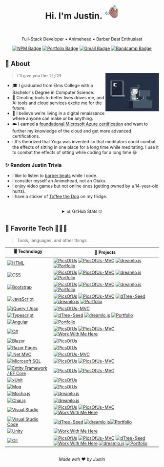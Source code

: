 
<h1 align="center">
    Hi. I'm Justin.
    <img src="img/waving hand.png" style="height: 3rem;">
</h1>
<br>
<p align="center">
    Full-Stack Developer •
    Animehead •
    Barber Beat Enthusiast
</p>
<p align="center" >
    <a href="https://www.npmjs.com/~jmheartley" target="_blank">
        <img src="https://img.shields.io/badge/-My%20Packages-%23CB3737?style=flat&logo=npm&logoColor=FFFFFF" alt="NPM Badge"></a>
    <a href="https://justinsportfol.io/" target="_blank">
        <img src="https://img.shields.io/badge/-%20Portfolio%20Site-1A8893?style=flat&logo=codereview&logoColor=FFFFFF" alt="Portfolio Badge"></a>
    <a href="mailto:heartleyjm@gmail.com?subject=Portfolio%20Inquiry&body=Hi%20Justin%2C%0A%0AI%20saw%20your%20GitHub%20bio%20and%20wanted%20to%20reach%20out%20because..." target="_blank">
        <img src="https://img.shields.io/badge/-Say%20Hello-FFFFFF?style=flat&logo=gmail" alt="Gmail Badge"></a>
    <a href="https://bandcamp.com/whiteteejusty" target="_blank">
        <img src="https://img.shields.io/badge/-Coding%20Music-609BA9?style=flat&logo=bandcamp&logoColor=FFFFFF" alt="Bandcamp Badge"></a>
</p>

## 🤔 About
<img align="right" height="125" width="175" alt="Coding await the night" src="img/coding the night away.gif">

> I'll give you the TL;DR

- 🎓 I graduated from Elms College with a Bachelor's Degree in Computer Science.
- 🔨 Creating tools to better lives drives me, and AI tools and cloud services excite me for the future.
- 🤖 I believe we're living in a digital renaissance where anyone can make or be anything.
- ☁️ I earned a [foundational Microsoft Azure certification](https://www.credly.com/badges/73748eb7-ad89-4ede-a00c-3a971f3ed986/public_url)
and want to further my knowledge of the cloud and get more advanced certifications.
- ℹ️ It's theorized that Yoga was invented so that meditators could combat the effects of sitting in one place for a long time while meditating. I use it to combat the effects of sitting while coding for a long time 😆

### ✨ Random Justin Trivia
- I like to listen to [barber beats](https://bandcamp.com/malikheartley) while I code.
- I consider myself an Animehead, not an Otaku.
- I enjoy video games but not online ones (getting pwned by a 14-year-old hurts).
- I have a sticker of [Toffee the Dog](https://jmheartley.itch.io/work-with-me-here-full-game) on my fridge.

<br>
<details align="center">
    <summary markdown="span">📊 GitHub Stats 🤓</summary>
    <br>
    <p>
        <img src="https://github-readme-stats.vercel.app/api?username=jmheartley&theme=vue-dark&show_icons=true&hide_border=true&count_private=true" alt="JMHeartley's Stats" />
        <img src="https://github-readme-streak-stats.herokuapp.com/?user=jmheartley&theme=vue-dark&hide_border=true" alt="JMHeartley's Streak" />
        <img src="https://github-readme-stats.vercel.app/api/top-langs/?username=jmheartley&theme=vue-dark&show_icons=true&hide_border=true&layout=compact" alt="JMHeartley's Top Languages" />
    </p>
</details>

## 💌 Favorite Tech 👨🏽‍💻
> Tools, languages, and other things

| 🖥️ **Technology** | 🚀 **Projects** |
| - | - |
| [![HTML](https://img.shields.io/static/v1?label=&message=HTML&color=E34C26&logo=HTML5&logoColor=FFFFFF)](https://developer.mozilla.org/en-US/docs/Web/HTML) | [![PicsOfUs](https://img.shields.io/static/v1?label=&message=PicsOfUs&color=000605&logo=github&logoColor=FFFFFF&labelColor=000605)](https://github.com/JMHeartley/PicsOfUs) [![PicsOfUs-MVC](https://img.shields.io/static/v1?label=&message=PicsOfUs-MVC&color=000605&logo=github&logoColor=FFFFFF&labelColor=000605)](https://github.com/JMHeartley/PicsOfUs-MVC) [![dreamlo.js](https://img.shields.io/static/v1?label=&message=dreamlo%2Ejs&color=000605&logo=github&logoColor=FFFFFF&labelColor=000605)](https://github.com/JMHeartley/dreamlo.js) [![Portfolio](https://img.shields.io/static/v1?label=&message=Portfolio&color=000605&logo=github&logoColor=FFFFFF&labelColor=000605)](https://github.com/JMHeartley/JMHeartley.Github.io)
| [![CSS](https://img.shields.io/static/v1?label=&message=CSS&color=264dE4&logo=CSS3&logoColor=FFFFFF)](https://developer.mozilla.org/en-US/docs/Web/CSS) | [![PicsOfUs](https://img.shields.io/static/v1?label=&message=PicsOfUs&color=000605&logo=github&logoColor=FFFFFF&labelColor=000605)](https://github.com/JMHeartley/PicsOfUs) [![PicsOfUs-MVC](https://img.shields.io/static/v1?label=&message=PicsOfUs-MVC&color=000605&logo=github&logoColor=FFFFFF&labelColor=000605)](https://github.com/JMHeartley/PicsOfUs-MVC) [![dreamlo.js](https://img.shields.io/static/v1?label=&message=dreamlo%2Ejs&color=000605&logo=github&logoColor=FFFFFF&labelColor=000605)](https://github.com/JMHeartley/dreamlo.js) [![Portfolio](https://img.shields.io/static/v1?label=&message=Portfolio&color=000605&logo=github&logoColor=FFFFFF&labelColor=000605)](https://github.com/JMHeartley/JMHeartley.Github.io)
| [![Bootstrap](https://img.shields.io/static/v1?label=&message=Bootstrap&color=5D317D&logo=Bootstrap&logoColor=FFFFFF)](https://getbootstrap.com/) | [![PicsOfUs](https://img.shields.io/static/v1?label=&message=PicsOfUs&color=000605&logo=github&logoColor=FFFFFF&labelColor=000605)](https://github.com/JMHeartley/PicsOfUs) [![PicsOfUs-MVC](https://img.shields.io/static/v1?label=&message=PicsOfUs-MVC&color=000605&logo=github&logoColor=FFFFFF&labelColor=000605)](https://github.com/JMHeartley/PicsOfUs-MVC) [![dreamlo.js](https://img.shields.io/static/v1?label=&message=dreamlo%2Ejs&color=000605&logo=github&logoColor=FFFFFF&labelColor=000605)](https://github.com/JMHeartley/dreamlo.js) [![Portfolio](https://img.shields.io/static/v1?label=&message=Portfolio&color=000605&logo=github&logoColor=FFFFFF&labelColor=000605)](https://github.com/JMHeartley/JMHeartley.Github.io)
| [![JavaScript](https://img.shields.io/static/v1?label=&message=JavaScript&color=F7DF1E&logo=JavaScript&logoColor=FFFFFF)](https://javascript.info/) | [![PicsOfUs](https://img.shields.io/static/v1?label=&message=PicsOfUs&color=000605&logo=github&logoColor=FFFFFF&labelColor=000605)](https://github.com/JMHeartley/PicsOfUs) [![PicsOfUs-MVC](https://img.shields.io/static/v1?label=&message=PicsOfUs-MVC&color=000605&logo=github&logoColor=FFFFFF&labelColor=000605)](https://github.com/JMHeartley/PicsOfUs-MVC) [![dTree-Seed](https://img.shields.io/static/v1?label=&message=dTree-Seed&color=000605&logo=github&logoColor=FFFFFF&labelColor=000605)](https://github.com/JMHeartley/dTree-Seed) [![dreamlo.js](https://img.shields.io/static/v1?label=&message=dreamlo%2Ejs&color=000605&logo=github&logoColor=FFFFFF&labelColor=000605)](https://github.com/JMHeartley/dreamlo.js) [![Portfolio](https://img.shields.io/static/v1?label=&message=Portfolio&color=000605&logo=github&logoColor=FFFFFF&labelColor=000605)](https://github.com/JMHeartley/JMHeartley.Github.io)
| [![jQuery / Ajax](https://img.shields.io/static/v1?label=&message=jQuery%20/%20Ajax&color=0769AD&logo=jquery&logoColor=FFFFFF)](https://jquery.com/) | [![PicsOfUs-MVC](https://img.shields.io/static/v1?label=&message=PicsOfUs-MVC&color=000605&logo=github&logoColor=FFFFFF&labelColor=000605)](https://github.com/JMHeartley/PicsOfUs-MVC)
| [![Typescript](https://img.shields.io/static/v1?label=&message=Typescript&color=2F78C5&logo=Typescript&logoColor=FFFFFF)](https://www.typescriptlang.org/) | [![dTree-Seed](https://img.shields.io/static/v1?label=&message=dTree-Seed&color=000605&logo=github&logoColor=FFFFFF&labelColor=000605)](https://github.com/JMHeartley/dTree-Seed) [![dreamlo.js](https://img.shields.io/static/v1?label=&message=dreamlo%2Ejs&color=000605&logo=github&logoColor=FFFFFF&labelColor=000605)](https://github.com/JMHeartley/dreamlo.js) [![Portfolio](https://img.shields.io/static/v1?label=&message=Portfolio&color=000605&logo=github&logoColor=FFFFFF&labelColor=000605)](https://github.com/JMHeartley/JMHeartley.Github.io)
| [![Angular](https://img.shields.io/static/v1?label=&message=Angular&color=E23137&logo=angular&logoColor=FFFFFF)](https://angular.io/) | [![Portfolio](https://img.shields.io/static/v1?label=&message=Portfolio&color=000605&logo=github&logoColor=FFFFFF&labelColor=000605)](https://github.com/JMHeartley/JMHeartley.Github.io)
| [![C#](https://img.shields.io/static/v1?label=&message=C%23&color=953FAE&logo=csharp&logoColor=FFFFFF)](https://learn.microsoft.com/en-us/dotnet/csharp/) | [![PicsOfUs](https://img.shields.io/static/v1?label=&message=PicsOfUs&color=000605&logo=github&logoColor=FFFFFF&labelColor=000605)](https://github.com/JMHeartley/PicsOfUs) [![PicsOfUs-MVC](https://img.shields.io/static/v1?label=&message=PicsOfUs-MVC&color=000605&logo=github&logoColor=FFFFFF&labelColor=000605)](https://github.com/JMHeartley/PicsOfUs-MVC) [![Work With Me Here](https://img.shields.io/static/v1?label=&message=Work%20With%20Me%20Here&color=000605&logo=github&logoColor=FFFFFF&labelColor=000605)](https://github.com/JMHeartley/Work-With-Me-Here)
| [![Blazor](https://img.shields.io/static/v1?label=&message=Blazor&color=953FAE&logo=Blazor&logoColor=FFFFFF)](https://learn.microsoft.com/en-us/aspnet/core/blazor/) | [![PicsOfUs](https://img.shields.io/static/v1?label=&message=PicsOfUs&color=000605&logo=github&logoColor=FFFFFF&labelColor=000605)](https://github.com/JMHeartley/PicsOfUs)
| [![Razor Pages](https://img.shields.io/static/v1?label=&message=Razor%20Pages&color=953FAE&logo=csharp&logoColor=FFFFFF)](https://learn.microsoft.com/en-us/aspnet/core/razor-pages/) | [![PicsOfUs](https://img.shields.io/static/v1?label=&message=PicsOfUs&color=000605&logo=github&logoColor=FFFFFF&labelColor=000605)](https://github.com/JMHeartley/PicsOfUs)
| [![.Net MVC](https://img.shields.io/static/v1?label=&message=%2ENet%20MVC&color=953FAE&logo=csharp&logoColor=FFFFFF)](https://dotnet.microsoft.com/en-us/apps/aspnet/mvc) | [![PicsOfUs-MVC](https://img.shields.io/static/v1?label=&message=PicsOfUs-MVC&color=000605&logo=github&logoColor=FFFFFF&labelColor=000605)](https://github.com/JMHeartley/PicsOfUs-MVC)
| [![Microsoft SQL](https://img.shields.io/static/v1?label=&message=Microsoft%20SQL&color=01AAEB&logo=microsoftsqlserver&logoColor=FFFFFF)](https://learn.microsoft.com/en-us/sql/) | [![PicsOfUs](https://img.shields.io/static/v1?label=&message=PicsOfUs&color=000605&logo=github&logoColor=FFFFFF&labelColor=000605)](https://github.com/JMHeartley/PicsOfUs) [![PicsOfUs-MVC](https://img.shields.io/static/v1?label=&message=PicsOfUs-MVC&color=000605&logo=github&logoColor=FFFFFF&labelColor=000605)](https://github.com/JMHeartley/PicsOfUs-MVC)
| [![Entity Framework / EF Core](https://img.shields.io/static/v1?label=&message=Entity%20Framework%20/%20EF%20Core&color=953FAE&logo=csharp&logoColor=FFFFFF)](https://learn.microsoft.com/en-us/aspnet/entity-framework) | [![PicsOfUs](https://img.shields.io/static/v1?label=&message=PicsOfUs&color=000605&logo=github&logoColor=FFFFFF&labelColor=000605)](https://github.com/JMHeartley/PicsOfUs) [![PicsOfUs-MVC](https://img.shields.io/static/v1?label=&message=PicsOfUs-MVC&color=000605&logo=github&logoColor=FFFFFF&labelColor=000605)](https://github.com/JMHeartley/PicsOfUs-MVC)
| [![xUnit](https://img.shields.io/static/v1?label=&message=xUnit&color=953FAE&logo=csharp&logoColor=FFFFFF)](https://xunit.net/) | [![PicsOfUs](https://img.shields.io/static/v1?label=&message=PicsOfUs&color=000605&logo=github&logoColor=FFFFFF&labelColor=000605)](https://github.com/JMHeartley/PicsOfUs)
| [![Moq](https://img.shields.io/static/v1?label=&message=Moq&color=953FAE&logo=csharp&logoColor=FFFFFF)](https://github.com/moq/moq) | [![PicsOfUs](https://img.shields.io/static/v1?label=&message=PicsOfUs&color=000605&logo=github&logoColor=FFFFFF&labelColor=000605)](https://github.com/JMHeartley/PicsOfUs)
| [![Mocha.js](https://img.shields.io/static/v1?label=&message=Mocha%2Ejs&color=F7DF1E&logo=JavaScript&logoColor=FFFFFF)](https://mochajs.org/) | [![dreamlo.js](https://img.shields.io/static/v1?label=&message=dreamlo%2Ejs&color=000605&logo=github&logoColor=FFFFFF&labelColor=000605)](https://github.com/JMHeartley/dreamlo.js)
| [![Chai.js](https://img.shields.io/static/v1?label=&message=Chai%2Ejs&color=F7DF1E&logo=JavaScript&logoColor=FFFFFF)](https://www.chaijs.com/) | [![dreamlo.js](https://img.shields.io/static/v1?label=&message=dreamlo%2Ejs&color=000605&logo=github&logoColor=FFFFFF&labelColor=000605)](https://github.com/JMHeartley/dreamlo.js)
| [![Visual Studio](https://img.shields.io/static/v1?label=&message=Visual%20Studio&color=B179F1&logo=visualstudio&logoColor=FFFFFF)](https://visualstudio.microsoft.com/) | [![PicsOfUs](https://img.shields.io/static/v1?label=&message=PicsOfUs&color=000605&logo=github&logoColor=FFFFFF&labelColor=000605)](https://github.com/JMHeartley/PicsOfUs) [![PicsOfUs-MVC](https://img.shields.io/static/v1?label=&message=PicsOfUs-MVC&color=000605&logo=github&logoColor=FFFFFF&labelColor=000605)](https://github.com/JMHeartley/PicsOfUs-MVC) [![Work With Me Here](https://img.shields.io/static/v1?label=&message=Work%20With%20Me%20Here&color=000605&logo=github&logoColor=FFFFFF&labelColor=000605)](https://github.com/JMHeartley/Work-With-Me-Here)
| [![Visual Studio Code](https://img.shields.io/static/v1?label=&message=Visual%20Studio%20Code&color=44AFF3&logo=visualstudiocode&logoColor=FFFFFF)](https://visualstudio.microsoft.com/) | [![dTree-Seed](https://img.shields.io/static/v1?label=&message=dTree-Seed&color=000605&logo=github&logoColor=FFFFFF&labelColor=000605)](https://github.com/JMHeartley/dTree-Seed) [![dreamlo.js](https://img.shields.io/static/v1?label=&message=dreamlo%2Ejs&color=000605&logo=github&logoColor=FFFFFF&labelColor=000605)](https://github.com/JMHeartley/dreamlo.js)[![Portfolio](https://img.shields.io/static/v1?label=&message=Portfolio&color=000605&logo=github&logoColor=FFFFFF&labelColor=000605)](https://github.com/JMHeartley/JMHeartley.Github.io)
| [![Unity](https://img.shields.io/static/v1?label=&message=Unity&color=000605&logo=Unity&logoColor=FFFFFF)](https://unity.com/) | [![Work With Me Here](https://img.shields.io/static/v1?label=&message=Work%20With%20Me%20Here&color=000605&logo=github&logoColor=FFFFFF&labelColor=000605)](https://github.com/JMHeartley/Work-With-Me-Here)
| [![Git](https://img.shields.io/static/v1?label=&message=Git&color=DE4C36&logo=Git&logoColor=FFFFFF)](https://git-scm.com/) | [![PicsOfUs](https://img.shields.io/static/v1?label=&message=PicsOfUs&color=000605&logo=github&logoColor=FFFFFF&labelColor=000605)](https://github.com/JMHeartley/PicsOfUs) [![PicsOfUs-MVC](https://img.shields.io/static/v1?label=&message=PicsOfUs-MVC&color=000605&logo=github&logoColor=FFFFFF&labelColor=000605)](https://github.com/JMHeartley/PicsOfUs-MVC) [![dTree-Seed](https://img.shields.io/static/v1?label=&message=dTree-Seed&color=000605&logo=github&logoColor=FFFFFF&labelColor=000605)](https://github.com/JMHeartley/dTree-Seed) [![Work With Me Here](https://img.shields.io/static/v1?label=&message=Work%20With%20Me%20Here&color=000605&logo=github&logoColor=FFFFFF&labelColor=000605)](https://github.com/JMHeartley/Work-With-Me-Here) [![dreamlo.js](https://img.shields.io/static/v1?label=&message=dreamlo%2Ejs&color=000605&logo=github&logoColor=FFFFFF&labelColor=000605)](https://github.com/JMHeartley/dreamlo.js) [![Portfolio](https://img.shields.io/static/v1?label=&message=Portfolio&color=000605&logo=github&logoColor=FFFFFF&labelColor=000605)](https://github.com/JMHeartley/JMHeartley.Github.io)

<!--
| [![.Net Web API](https://img.shields.io/static/v1?label=&message=%2ENet%20Web%20API&color=953FAE&logo=csharp&logoColor=FFFFFF)](https://learn.microsoft.com/en-us/aspnet/core/tutorials/first-web-api) |
-->

<div align="center">
    <br>
    <i>Made with ❤️ by Justin</i>
</div>
